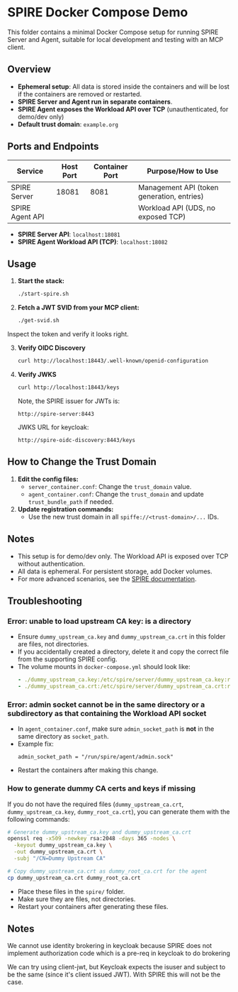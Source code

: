 # SPIRE Docker Compose Demo

This folder contains a minimal Docker Compose setup for running SPIRE Server and Agent, suitable for local development and testing with an MCP client.

## Overview
- **Ephemeral setup**: All data is stored inside the containers and will be lost if the containers are removed or restarted.
- **SPIRE Server and Agent run in separate containers**.
- **SPIRE Agent exposes the Workload API over TCP** (unauthenticated, for demo/dev only) 
- **Default trust domain**: `example.org`

## Ports and Endpoints

| Service         | Host Port | Container Port | Purpose/How to Use                        |
|-----------------|-----------|---------------|-------------------------------------------|
| SPIRE Server    | 18081     | 8081          | Management API (token generation, entries) |
| SPIRE Agent API |           |               | Workload API (UDS, no exposed TCP)     |

- **SPIRE Server API**: `localhost:18081`
- **SPIRE Agent Workload API (TCP)**: `localhost:18082`

## Usage

1. **Start the stack:**
   ```bash
   ./start-spire.sh
   ```
2. **Fetch a JWT SVID from your MCP client:**
   ```bash
   ./get-svid.sh
   ```

Inspect the token and verify it looks right. 

3. **Verify OIDC Discovery**
   ```bash
   curl http://localhost:18443/.well-known/openid-configuration   
   ```

4. **Verify JWKS**
   ```bash
   curl http://localhost:18443/keys
   ```   

   Note, the SPIRE issuer for JWTs is:
   ```text
   http://spire-server:8443
   ```

   JWKS URL for keycloak:
   ```
   http://spire-oidc-discovery:8443/keys
   ```

## How to Change the Trust Domain

1. **Edit the config files:**
   - `server_container.conf`: Change the `trust_domain` value.
   - `agent_container.conf`: Change the `trust_domain` and update `trust_bundle_path` if needed.
2. **Update registration commands:**
   - Use the new trust domain in all `spiffe://<trust-domain>/...` IDs.


## Notes
- This setup is for demo/dev only. The Workload API is exposed over TCP without authentication.
- All data is ephemeral. For persistent storage, add Docker volumes.
- For more advanced scenarios, see the [SPIRE documentation](https://spiffe.io/docs/latest/spire/). 

## Troubleshooting

### Error: unable to load upstream CA key: is a directory
- Ensure `dummy_upstream_ca.key` and `dummy_upstream_ca.crt` in this folder are files, not directories.
- If you accidentally created a directory, delete it and copy the correct file from the supporting SPIRE config.
- The volume mounts in `docker-compose.yml` should look like:
  ```yaml
  - ./dummy_upstream_ca.key:/etc/spire/server/dummy_upstream_ca.key:ro
  - ./dummy_upstream_ca.crt:/etc/spire/server/dummy_upstream_ca.crt:ro
  ```

### Error: admin socket cannot be in the same directory or a subdirectory as that containing the Workload API socket
- In `agent_container.conf`, make sure `admin_socket_path` is **not** in the same directory as `socket_path`.
- Example fix:
  ```hcl
  admin_socket_path = "/run/spire/agent/admin.sock"
  ```
- Restart the containers after making this change. 

### How to generate dummy CA certs and keys if missing
If you do not have the required files (`dummy_upstream_ca.crt`, `dummy_upstream_ca.key`, `dummy_root_ca.crt`), you can generate them with the following commands:

```bash
# Generate dummy_upstream_ca.key and dummy_upstream_ca.crt
openssl req -x509 -newkey rsa:2048 -days 365 -nodes \
  -keyout dummy_upstream_ca.key \
  -out dummy_upstream_ca.crt \
  -subj "/CN=Dummy Upstream CA"

# Copy dummy_upstream_ca.crt as dummy_root_ca.crt for the agent
cp dummy_upstream_ca.crt dummy_root_ca.crt
```

- Place these files in the `spire/` folder.
- Make sure they are files, not directories.
- Restart your containers after generating these files. 


## Notes

We cannot use identity brokering in keycloak because SPIRE does not implement authorization code which is a pre-req in keycloak to do brokering

We can try using client-jwt, but Keycloak expects the isuser and subject to be the same (since it's client issued JWT). With SPIRE this will not be the case. 